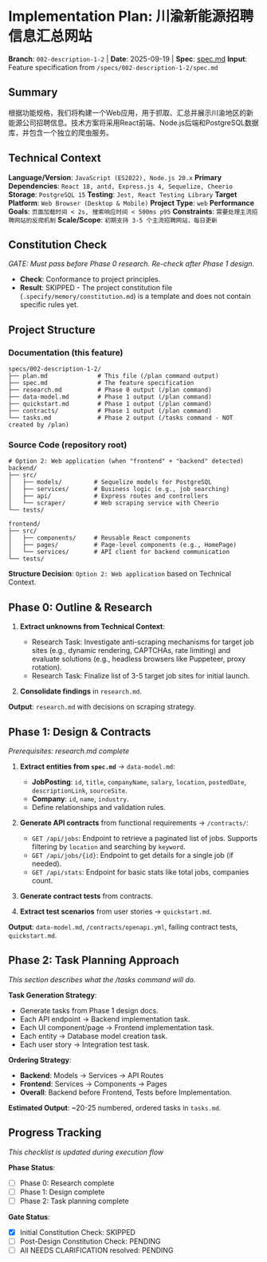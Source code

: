 # Implementation Plan: 川渝新能源招聘信息汇总网站

**Branch**: `002-description-1-2` | **Date**: 2025-09-19 | **Spec**: [spec.md](spec.md)
**Input**: Feature specification from `/specs/002-description-1-2/spec.md`

## Summary
根据功能规格，我们将构建一个Web应用，用于抓取、汇总并展示川渝地区的新能源公司招聘信息。技术方案将采用React前端、Node.js后端和PostgreSQL数据库，并包含一个独立的爬虫服务。

## Technical Context
**Language/Version**: `JavaScript (ES2022), Node.js 20.x`
**Primary Dependencies**: `React 18, antd, Express.js 4, Sequelize, Cheerio`
**Storage**: `PostgreSQL 15`
**Testing**: `Jest, React Testing Library`
**Target Platform**: `Web Browser (Desktop & Mobile)`
**Project Type**: `web`
**Performance Goals**: `页面加载时间 < 2s, 搜索响应时间 < 500ms p95`
**Constraints**: `需要处理主流招聘网站的反爬机制`
**Scale/Scope**: `初期支持 3-5 个主流招聘网站，每日更新`

## Constitution Check
*GATE: Must pass before Phase 0 research. Re-check after Phase 1 design.*

- **Check**: Conformance to project principles.
- **Result**: SKIPPED - The project constitution file (`.specify/memory/constitution.md`) is a template and does not contain specific rules yet.

## Project Structure

### Documentation (this feature)
```
specs/002-description-1-2/
├── plan.md              # This file (/plan command output)
├── spec.md              # The feature specification
├── research.md          # Phase 0 output (/plan command)
├── data-model.md        # Phase 1 output (/plan command)
├── quickstart.md        # Phase 1 output (/plan command)
├── contracts/           # Phase 1 output (/plan command)
└── tasks.md             # Phase 2 output (/tasks command - NOT created by /plan)
```

### Source Code (repository root)
```
# Option 2: Web application (when "frontend" + "backend" detected)
backend/
├── src/
│   ├── models/         # Sequelize models for PostgreSQL
│   ├── services/       # Business logic (e.g., job searching)
│   ├── api/            # Express routes and controllers
│   └── scraper/        # Web scraping service with Cheerio
└── tests/

frontend/
├── src/
│   ├── components/     # Reusable React components
│   ├── pages/          # Page-level components (e.g., HomePage)
│   └── services/       # API client for backend communication
└── tests/
```

**Structure Decision**: `Option 2: Web application` based on Technical Context.

## Phase 0: Outline & Research
1. **Extract unknowns from Technical Context**:
   - Research Task: Investigate anti-scraping mechanisms for target job sites (e.g., dynamic rendering, CAPTCHAs, rate limiting) and evaluate solutions (e.g., headless browsers like Puppeteer, proxy rotation).
   - Research Task: Finalize list of 3-5 target job sites for initial launch.

2. **Consolidate findings** in `research.md`.

**Output**: `research.md` with decisions on scraping strategy.

## Phase 1: Design & Contracts
*Prerequisites: research.md complete*

1. **Extract entities from `spec.md`** → `data-model.md`:
   - **JobPosting**: `id`, `title`, `companyName`, `salary`, `location`, `postedDate`, `descriptionLink`, `sourceSite`.
   - **Company**: `id`, `name`, `industry`.
   - Define relationships and validation rules.

2. **Generate API contracts** from functional requirements → `/contracts/`:
   - `GET /api/jobs`: Endpoint to retrieve a paginated list of jobs. Supports filtering by `location` and searching by `keyword`.
   - `GET /api/jobs/{id}`: Endpoint to get details for a single job (if needed).
   - `GET /api/stats`: Endpoint for basic stats like total jobs, companies count.

3. **Generate contract tests** from contracts.

4. **Extract test scenarios** from user stories → `quickstart.md`.

**Output**: `data-model.md`, `/contracts/openapi.yml`, failing contract tests, `quickstart.md`.

## Phase 2: Task Planning Approach
*This section describes what the /tasks command will do.*

**Task Generation Strategy**:
- Generate tasks from Phase 1 design docs.
- Each API endpoint → Backend implementation task.
- Each UI component/page → Frontend implementation task.
- Each entity → Database model creation task.
- Each user story → Integration test task.

**Ordering Strategy**:
- **Backend**: Models → Services → API Routes
- **Frontend**: Services → Components → Pages
- **Overall**: Backend before Frontend, Tests before Implementation.

**Estimated Output**: ~20-25 numbered, ordered tasks in `tasks.md`.

## Progress Tracking
*This checklist is updated during execution flow*

**Phase Status**:
- [ ] Phase 0: Research complete
- [ ] Phase 1: Design complete
- [ ] Phase 2: Task planning complete

**Gate Status**:
- [X] Initial Constitution Check: SKIPPED
- [ ] Post-Design Constitution Check: PENDING
- [ ] All NEEDS CLARIFICATION resolved: PENDING
